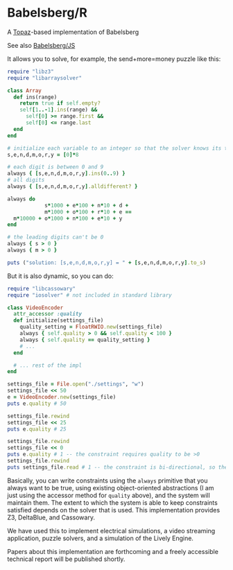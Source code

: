 Babelsberg/R
============

A [Topaz](http://www.topazruby.com)-based implementation of Babelsberg

See also [Babelsberg/JS](https://github.com/timfel/babelsberg-js)

It allows you to solve, for example, the send+more=money puzzle like this:
```ruby
require "libz3"
require "libarraysolver"

class Array
  def ins(range)
    return true if self.empty?
    self[1..-1].ins(range) &&
      self[0] >= range.first &&
      self[0] <= range.last
  end
end

# initialize each variable to an integer so that the solver knows its type
s,e,n,d,m,o,r,y = [0]*8

# each digit is between 0 and 9
always { [s,e,n,d,m,o,r,y].ins(0..9) } 
# all digits
always { [s,e,n,d,m,o,r,y].alldifferent? }

always do
            s*1000 + e*100 + n*10 + d +
            m*1000 + o*100 + r*10 + e ==
  m*10000 + o*1000 + n*100 + e*10 + y
end

# the leading digits can't be 0
always { s > 0 }
always { m > 0 }

puts ("solution: [s,e,n,d,m,o,r,y] = " + [s,e,n,d,m,o,r,y].to_s)
```

But it is also dynamic, so you can do:
```ruby
require "libcassowary"
require "iosolver" # not included in standard library

class VideoEncoder
  attr_accessor :quality
  def initialize(settings_file)
    quality_setting = FloatRWIO.new(settings_file)
    always { self.quality > 0 && self.quality < 100 }
    always { self.quality == quality_setting }
    # ...
  end

  # ... rest of the impl
end

settings_file = File.open("./settings", "w")
settings_file << 50
e = VideoEncoder.new(settings_file)
puts e.quality # 50

settings_file.rewind
settings_file << 25
puts e.quality # 25

settings_file.rewind
settings_file << 0
puts e.quality # 1 -- the constraint requires quality to be >0
settings_file.rewind
puts settings_file.read # 1 -- the constraint is bi-directional, so the file was updated
```

Basically, you can write constraints using the `always` primitive that you always want to be true,
using existing object-oriented abstractions (I am just using the accessor method for `quality` above),
and the system will maintain them. The extent to which the system is able to keep constraints
satisfied depends on the solver that is used. This implementation provides Z3, DeltaBlue, and
Cassowary.

We have used this to implement electrical simulations, a video streaming application,
puzzle solvers, and a simulation of the Lively Engine.

Papers about this implementation are forthcoming and a freely accessible technical report
will be published shortly.
